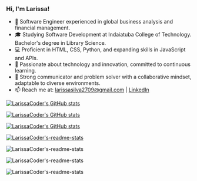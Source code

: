 ### Hi, I'm Larissa!

- 🚀 Software Engineer experienced in global business analysis and financial management.
- 🎓 Studying Software Development at Indaiatuba College of Technology. Bachelor's degree in Library Science.
- 💻 Proficient in HTML, CSS, Python, and expanding skills in JavaScript and APIs.
- 🌱 Passionate about technology and innovation, committed to continuous learning.
- 👥 Strong communicator and problem solver with a collaborative mindset, adaptable to diverse environments.
- 📫 Reach me at: [larissasilva2709@gmail.com](mailto:larissasilva2709@gmail.com) | [LinkedIn](https://www.linkedin.com/in/larissa-regina-da-silva)

[![LarissaCoder's GitHub stats](https://github-readme-stats.vercel.app/api?username=larissacoder&repo=github-readme-stats&cache_seconds=86400&theme=date_night)](https://github.com/LarissaCoder/LarissaCoder/github-readme-stats)

[![LarissaCoder's GitHub stats](https://github-readme-stats.vercel.app/api?username=larissacoder&repo=github-readme-stats&cache_seconds=86400&theme=omni)](https://github.com/LarissaCoder/LarissaCoder/github-readme-stats)

[![LarissaCoder's GitHub stats](https://github-readme-stats.vercel.app/api?username=larissacoder&repo=github-readme-stats&cache_seconds=86400&theme=neon)](https://github.com/LarissaCoder/LarissaCoder/github-readme-stats)

[![LarissaCoder's-readme-stats](https://github-readme-stats.vercel.app/api/pin/?username=larissacoder&repo=github-readme-stats&cache_seconds=86400&theme=neon)](https://github.com/larissacoder/github-readme-stats)

![LarissaCoder's-readme-stats](https://github-readme-stats.vercel.app/api?username=larissacoder&show_icons=true&hide=contribs,prs&cache_seconds=86400&theme=date_night)

![LarissaCoder's-readme-stats](https://github-readme-stats.vercel.app/api?username=larissacoder&show_icons=true&hide=contribs,prs&cache_seconds=86400&theme=neon)

![LarissaCoder's-readme-stats](https://github-readme-stats.vercel.app/api?username=larissacoder&show_icons=true&hide=contribs,prs&cache_seconds=86400&theme=omni)
